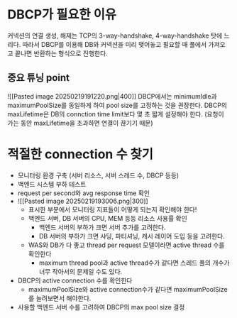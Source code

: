 # DBCP가 필요한 이유
커넥션의 연결 생성, 해제는 TCP의 3-way-handshake, 4-way-handshake 탓에 느리다.
따라서 DBCP를 이용해 DB와 커넥션을 미리 맺어놓고 필요할 때 풀에서 가져오고 끝나면 반환하는 형식으로 진행한다.
## 중요 튜닝 point
![[Pasted image 20250219191220.png|400]]
DBCP에서는 minimumIdle과 maximumPoolSize를 동일하게 하여 pool size를 고정하는 것을 권장한다.
DBCP의 maxLifetime은 DB의 connction time limit보다 몇 초 짧게 설정해야 한다. (요청이 가는 동안 maxLifetime을 초과하면 연결이 끊기기 때문)
# 적절한 connection 수 찾기
- 모니터링 환경 구축 (서버 리소스, 서버 스레드 수, DBCP 등등)
- 백엔드 시스템 부하 테스트
- request per second와 avg response time 확인
- ![[Pasted image 20250219193006.png|300]]
	- 표시한 부분에서 모니터링 지표들이 어떻게 되는지 확인해야 한다!
	- 백엔드 서버, DB 서버의 CPU, MEM 등등 리소스 사용률 확인
		- 백엔드 서버의 부하가 크면 서버 추가를 고려한다.
		- DB 서버의 부하가 크면 샤딩, 파티셔닝, 캐시 레이어 도입 등을 고려한다.
	- WAS와 DB가 다 좋고 thread per request 모델이라면 active thread 수를 확인한다
		- maximum thread pool과 active thread수가 같다면 스레드 풀의 개수가 너무 작아서의 문제일 수도 있다.
- DBCP의 active connection 수를 확인한다
	- maximumPoolSize와 active connection수가 같다면 maximumPoolSize를 늘려보면서 해야한다.
- 사용할 백엔드 서버 수를 고려하여 DBCP의 max pool size 결정
